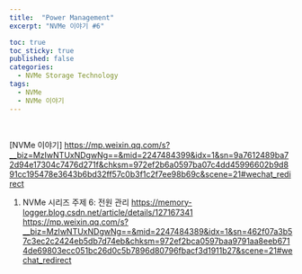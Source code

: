 ```yaml
---
title:  "Power Management"
excerpt: "NVMe 이야기 #6"

toc: true
toc_sticky: true
published: false
categories:
  - NVMe Storage Technology
tags:
  - NVMe
  - NVMe 이야기
---
```


<br>

[NVMe 이야기] https://mp.weixin.qq.com/s?__biz=MzIwNTUxNDgwNg==&mid=2247484399&idx=1&sn=9a7612489ba72d94e17304c7476d271f&chksm=972ef2b6a0597ba07c4dd45996602b9d891cc195478e3643b6bd32ff57c0b3f1c2f7ee98b69c&scene=21#wechat_redirect
1. NVMe 시리즈 주제 6: 전원 관리
https://memory-logger.blog.csdn.net/article/details/127167341
https://mp.weixin.qq.com/s?__biz=MzIwNTUxNDgwNg==&mid=2247484389&idx=1&sn=462f07a3b57c3ec2c2424eb5db7d74eb&chksm=972ef2bca0597baa9791aa8eeb6714de69803ecc051bc26d0c5b7896d80796fbacf3d1911b27&scene=21#wechat_redirect
